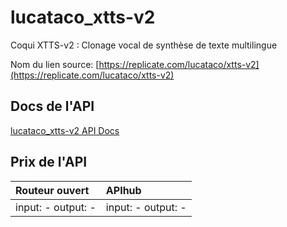 # lucataco_xtts-v2

Coqui XTTS-v2 : Clonage vocal de synthèse de texte multilingue

Nom du lien source: [https://replicate.com/lucataco/xtts-v2](https://replicate.com/lucataco/xtts-v2)

## Docs de l'API

[lucataco_xtts-v2 API Docs](../apis/fr/lucataco_xtts-v2.md)

## Prix de l'API

| Routeur ouvert | APIhub |
|:---|:---|
| input: - output: - | input: - output: - |
